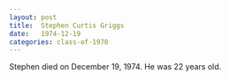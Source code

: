```yaml
---
layout: post
title:  Stephen Curtis Griggs
date:   1974-12-19
categories: class-of-1970
---
```

Stephen died on December 19, 1974.  He was 22 years old.
